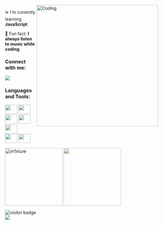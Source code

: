 
<img align="right" alt="Coding" width="400" src="https://37.media.tumblr.com/a4cfb0cf36b9936bb988cc0751bbb2f9/tumblr_n4xdautoDY1tax9aio1_500.gif">
<p>☕ I'm currently learning <b>JavaScript</b></p>
<p>🎸 Fun fact: <b>I always listen to music while coding</b></p>

<h3 align="left">Connect with me:</h3>
<p align="left">
  <div><a href="https://discordapp.com/users/1137391988417769583/" target="_blank"><img src="https://img.shields.io/badge/Discord-7289DA?style=for-the-badge&logo=discord&logoColor=white" target="_blank"></a> </div>
</p>

<h3 align="left">Languages and Tools:</h3>
<div>
  <img height="30px" width="40px" src="https://cdn.jsdelivr.net/gh/devicons/devicon/icons/html5/html5-original.svg" />
  <img height="30px" width="40px" src="https://cdn.jsdelivr.net/gh/devicons/devicon/icons/css3/css3-original.svg" />
  <img height="30px" width="40px" src="https://cdn.jsdelivr.net/gh/devicons/devicon/icons/sass/sass-original.svg" />
  <img height="30px" width="40px" src="https://cdn.jsdelivr.net/gh/devicons/devicon/icons/bootstrap/bootstrap-original.svg" />
  <img height="30px" width="40px" src="https://cdn.jsdelivr.net/gh/devicons/devicon/icons/javascript/javascript-original.svg" />
</div>
<div>
  <img height="30px" width="40px" src="https://cdn.jsdelivr.net/gh/devicons/devicon/icons/vscode/vscode-original.svg" />
  <img height="30px" width="40" src="https://cdn.jsdelivr.net/gh/devicons/devicon/icons/figma/figma-original.svg" /></div>
<div>
<p ><img height="190px"  align="left" src="https://github-readme-stats.vercel.app/api/top-langs?username=m1xture&show_icons=true&hide_border=false&locale=en&layout=compact&theme=transparent&title_color=fffffe&bg_color=232946&text_color=b8c1ec&border_color=b8c1ec&border_radius=13" alt="m1xture" /></p>

<p ><img  height="190px" align="center" src="https://github-readme-stats.vercel.app/api?username=m1xture&theme=transparent&title_color=fffffe&bg_color=232946&text_color=b8c1ec&border_color=b8c1ec&border_radius=13" /></p>
<div align="left">
   <img alt="visitor badge"  src="https://github-readme-activity-graph.vercel.app/graph?username=m1xture&bg_color=232946&color=b8c1ec&line=b8c1ec&point=fffffe&radius=13&title_color=fffffe&hide_border=true">
</div>
</div>
<div>
  <a>
  <img src="https://lanyard.kyrie25.me/api/1137391988417769583?bg=232946&borderRadius=13px&gradient=7E37F9-B48EF7-E568C4&waveSpotifyColor=B48EF7&idleMessage=doing%20%something%20%important&waveColor=8B8BFA&color=b8c1ec"  />
  </a>
  </div>
